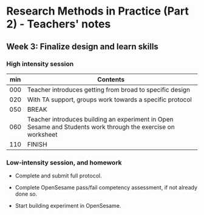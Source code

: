 # Research Methods in Practice (Part 2) - Teachers' notes

## Week 3: Finalize design and learn skills

### High intensity session

| min | Contents                                                 |
|-----|----------------------------------------------------------|
| 000 | Teacher introduces getting from broad to specific design |
| 020 | With TA support, groups work towards a specific protocol |
| 050 | BREAK                                                    |
| 060 | Teacher introduces building an experiment in Open Sesame and Students work through the exercise on worksheet             |
| 110 | FINISH                                                   |

### Low-intensity session, and homework

- Complete and submit full protocol.

- Complete OpenSesame pass/fail competency assessment, if not already done so.

- Start building experiment in OpenSesame.




